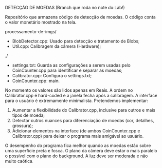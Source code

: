 DETECÇÃO DE MOEDAS (Branch que roda no note do Lab!)

Repositório que armazena código de detecção de moedas. O código conta o valor monetário mostrado na tela.

processamento-de-imgs/
- BlobDetector.cpp: Usado para detecção e tratamento de Blobs;
- Util.cpp: Calibragem da câmera (Hardware);

./
- settings.txt: Guarda as configurações a serem usadas pelo CoinCounter.cpp para identificar e separar as moedas;
- Calibrator.cpp: Configura o settings.txt;
- CoinCounter.cpp: main.

No momento os valores são lidos apenas em Reais. A ordem no Calibrator.cpp é hard-coded e a janela fecha após a calibragem. A interface para o usuário é extremamente minimalista. Pretendemos implementar:

1) Aumentar a flexibilidade do Calibrator.cpp, inclusive para outros e mais tipos de moeda;
2) Detectar outros nuances para diferenciação de moedas (cor, detalhes, grossura);
3) Adicionar elementos na interface (de ambos CoinCounter.cpp e Calibrator.cpp) para deixar o programa mais amigável ao usuário.

O desempenho do programa fica melhor quando as moedas estão sobre uma superfície preta e fosca. O plano da câmera deve estar o mais paralelo o possível com o plano do background. A luz deve ser moderada e não muito caótica.

